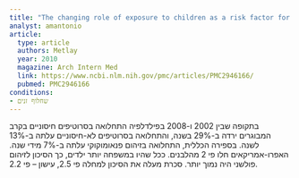 ```yaml
---
title: "The changing role of exposure to children as a risk factor for bacteremic pneumococcal disease in the post conjugate vaccine era"
analyst: amantonio
article:
  type: article
  authors: Metlay
  year: 2010
  magazine: Arch Intern Med
  link: https://www.ncbi.nlm.nih.gov/pmc/articles/PMC2946166/
  pubmed: PMC2946166
conditions:
- שחלוף זנים
---
```


בתקופה שבין 2002 ו-2008 בפילדלפיה התחלואה בסרוטיפים חיסוניים בקרב המבוגרים ירדה ב-29% בשנה, והתחלואה בסרוטיפים לא-חיסוניים עלתה ב-13% לשנה. בספירה הכללית, התחלואה בזיהום פנאומוקוקי עלתה ב-7% מידי שנה.
האפרו-אמריקאים חלו פי 2 מהלבנים. ככל שהיו במשפחה יותר ילדים, כך הסיכון לזיהום פולשני היה נמוך יותר.
סכרת מעלה את הסיכון למחלה פי 2.5, עישון – פי 2.2.
